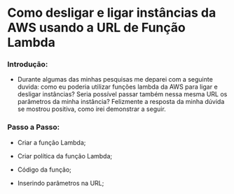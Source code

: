 # Como desligar e ligar instâncias da AWS usando a URL de Função Lambda



### Introdução:

- Durante algumas das minhas pesquisas me deparei com a seguinte duvida: como eu poderia utilizar funções lambda da AWS para ligar e desligar instâncias? Seria possível passar também nessa mesma URL os parâmetros da minha instância? Felizmente a resposta da minha dúvida se mostrou positiva, como irei demonstrar a seguir.

### Passo a Passo:

- Criar a função Lambda;

- Criar política da função Lambda;
- Código da função;
- Inserindo parâmetros na URL;
